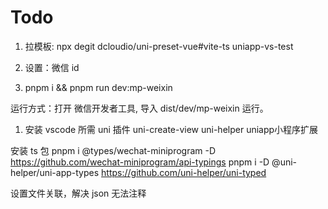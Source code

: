 # Todo

1. 拉模板: npx degit dcloudio/uni-preset-vue#vite-ts uniapp-vs-test

2. 设置：微信 id

3. pnpm i && pnpm run dev:mp-weixin

运行方式：打开 微信开发者工具, 导入 dist/dev/mp-weixin 运行。

1. 安装 vscode 所需 uni 插件
uni-create-view
uni-helper
uniapp小程序扩展

安装 ts 包
pnpm i @types/wechat-miniprogram -D
https://github.com/wechat-miniprogram/api-typings
pnpm i -D @uni-helper/uni-app-types
https://github.com/uni-helper/uni-typed

设置文件关联，解决 json 无法注释

